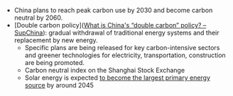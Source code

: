 - China plans to reach peak carbon use by 2030 and become carbon neutral by 2060.
- [Double carbon policy]([What is China's “double carbon” policy? – SupChina](https://supchina.com/2022/05/16/what-is-chinas-double-carbon-policy/#:~:text=China%20plans%20to%20reach%20peak,become%20carbon%20neutral%20by%202060.)): gradual withdrawal of traditional energy systems and their replacement by new energy.
	- Specific plans are being released for key carbon-intensive sectors and greener technologies for electricity, transportation, construction are being promoted.
	- Carbon neutral index on the Shanghai Stock Exchange
	- Solar energy is expected [to become the largest primary energy source](https://supchina.us11.list-manage.com/track/click?u=05fc7fc9529b01bb9bd1abfa7&id=51f98b77e4&e=4e43d5c73a) by around 2045